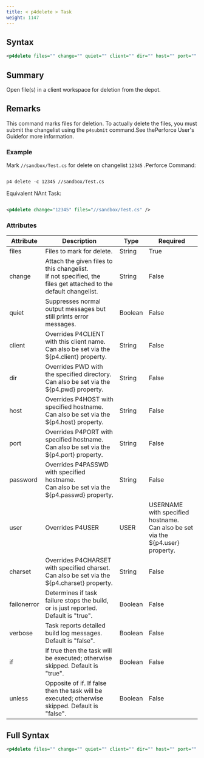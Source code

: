 ```yaml
---
title: < p4delete > Task
weight: 1147
---
```

## Syntax
```xml
<p4delete files="" change="" quiet="" client="" dir="" host="" port="" password="" user="" charset="" />
```
## Summary ##
Open file(s) in a client workspace for deletion from the depot.

## Remarks ##
This command marks files for deletion.
To actually delete the files, you must submit the changelist using the `p4submit` command.See thePerforce User&#39;s Guidefor more information.



### Example ###
Mark `//sandbox/Test.cs`  for delete on changelist  `12345` .Perforce Command:


```xml

p4 delete -c 12345 //sandbox/Test.cs
```
Equivalent NAnt Task:
```xml

<p4delete change="12345" files="//sandbox/Test.cs" />
```



### Attributes
| Attribute | Description | Type | Required |
| --------- | ----------- | ---- | -------- |
| files | Files to mark for delete. | String | True |
| change | Attach the given files to this changelist.<br>If not specified, the files get attached to the default changelist. | String | False |
| quiet | Suppresses normal output messages but still prints error messages. | Boolean | False |
| client | Overrides P4CLIENT with this client name.<br>Can also be set via the ${p4.client} property. | String | False |
| dir | Overrides PWD with the specified directory.<br>Can also be set via the ${p4.pwd} property. | String | False |
| host | Overrides P4HOST with specified hostname.<br>Can also be set via the ${p4.host} property. | String | False |
| port | Overrides P4PORT with specified hostname.<br>Can also be set via the ${p4.port} property. | String | False |
| password | Overrides P4PASSWD with specified hostname.<br>Can also be set via the ${p4.passwd} property. | String | False |
| user | Overrides P4USER|USER|USERNAME with specified hostname.<br>Can also be set via the ${p4.user} property. | String | False |
| charset | Overrides P4CHARSET with specified charset.<br>Can also be set via the ${p4.charset} property. | String | False |
| failonerror | Determines if task failure stops the build, or is just reported. Default is &quot;true&quot;. | Boolean | False |
| verbose | Task reports detailed build log messages.  Default is &quot;false&quot;. | Boolean | False |
| if | If true then the task will be executed; otherwise skipped. Default is &quot;true&quot;. | Boolean | False |
| unless | Opposite of if.  If false then the task will be executed; otherwise skipped. Default is &quot;false&quot;. | Boolean | False |

## Full Syntax
```xml
<p4delete files="" change="" quiet="" client="" dir="" host="" port="" password="" user="" charset="" failonerror="" verbose="" if="" unless="" />
```
